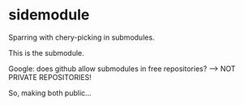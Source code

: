 # sidemodule
Sparring with chery-picking in submodules. 

This is the submodule.

Google: does github allow submodules in free repositories?
-->
NOT PRIVATE REPOSITORIES!

So, making both public...
